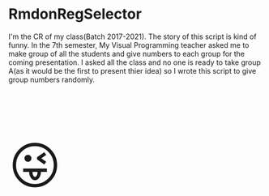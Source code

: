 # RmdonRegSelector

I'm the CR of my class(Batch 2017-2021). The story of this script is kind of funny. In the 7th semester, My Visual Programming teacher asked me to make group of all the students and give numbers to each group for the coming presentation. I asked all the class and no one is ready to take group A(as it would be the first to present thier idea) so I wrote this script to give group numbers randomly.<p style="font-size:100px">&#128540;</p>
